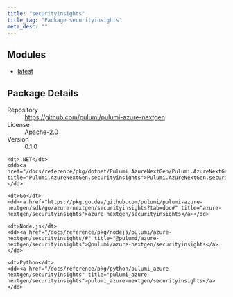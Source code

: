 ```yaml
---
title: "securityinsights"
title_tag: "Package securityinsights"
meta_desc: ""
---
```


<!-- WARNING: this file was generated by Pulumi Docs Generator. -->
<!-- Do not edit by hand unless you're certain you know what you are doing! -->



<h2 id="modules">Modules</h2>
<ul class="api">
    <li><a href="latest/" title="latest"><span class="symbol module"></span>latest</a></li>
</ul>

<h2 id="package-details">Package Details</h2>
<dl class="package-details">
	<dt>Repository</dt>
	<dd><a href="https://github.com/pulumi/pulumi-azure-nextgen">https://github.com/pulumi/pulumi-azure-nextgen</a></dd>
	<dt>License</dt>
	<dd>Apache-2.0</dd>
	<dt>Version</dt>
	<dd>0.1.0</dd>
</dl>



<dl class="tabular">

    <dt>.NET</dt>
    <dd><a href="/docs/reference/pkg/dotnet/Pulumi.AzureNextGen/Pulumi.AzureNextGen.securityinsights.html" title="Pulumi.AzureNextGen.securityinsights">Pulumi.AzureNextGen.securityinsights</a></dd>

    <dt>Go</dt>
    <dd><a href="https://pkg.go.dev/github.com/pulumi/pulumi-azure-nextgen/sdk/go/azure-nextgen/securityinsights?tab=doc#" title="azure-nextgen/securityinsights">azure-nextgen/securityinsights</a></dd>

    <dt>Node.js</dt>
    <dd><a href="/docs/reference/pkg/nodejs/pulumi/azure-nextgen/securityinsights/#" title="@pulumi/azure-nextgen/securityinsights">@pulumi/azure-nextgen/securityinsights</a></dd>

    <dt>Python</dt>
    <dd><a href="/docs/reference/pkg/python/pulumi_azure-nextgen/securityinsights" title="pulumi_azure-nextgen/securityinsights">pulumi_azure-nextgen/securityinsights</a></dd>

</dl>

